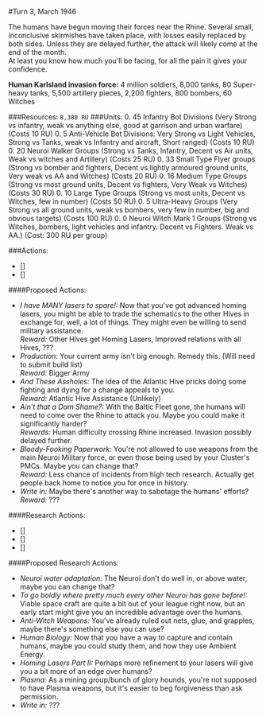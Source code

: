 #Turn 3, March 1946

The humans have begun moving their forces near the Rhine. Several small, inconclusive skirmishes have taken place, with losses easily replaced by both sides. Unless they are delayed further, the attack will likely come at the end of the month.  
At least you know how much you'll be facing, for all the pain it gives your confidence.

**Human Karlsland invasion force:** 4 million soldiers, 8,000 tanks, 80 Super-heavy tanks, 5,500 artillery pieces, 2,200 fighters, 800 bombers, 60 Witches

###Resources: `8,380 RU`
###Units:
0. 45 Infantry Bot Divisions (Very Strong vs infantry, weak vs anything else, good at garrison and urban warfare) (Costs 10 RU)
0. 5 Anti-Vehicle Bot Divisions: Very Strong vs Light Vehicles, Strong vs Tanks, weak vs Infantry and aircraft, Short ranged) (Costs 10 RU)
0. 20 Neuroi Walker Groups (Strong vs Tanks, Infantry, Decent vs Air units, Weak vs witches and Artillery) (Costs 25 RU)
0. 33 Small Type Flyer groups (Strong vs bomber and fighters, Decent vs lightly armoured ground units, Very weak vs AA and Witches) (Costs 20 RU)
0. 16 Medium Type Groups (Strong vs most ground units, Decent vs fighters, Very Weak vs Witches) (Costs 30 RU)
0. 10 Large Type Groups (Strong vs most units, Decent vs Witches, few in number) (Costs 50 RU)
0. 5 Ultra-Heavy Groups (Very Strong vs all ground units, weak vs bombers, very few in number, big and obvious targets) (Costs 100 RU)
0. 0 Neuroi Witch Mark 1 Groups (Strong vs Witches, bombers, light vehicles and infantry. Decent vs Fighters. Weak vs AA.) (Cost: 300 RU per group)

###Actions:
- []
- []

####Proposed Actions:
- *I have MANY lasers to spare!:* Now that you've got advanced homing lasers, you might be able to trade the schematics to the other Hives in exchange for, well, a lot of things. They might even be willing to send military assistance.  
*Reward:* Other Hives get Homing Lasers, Improved relations with all Hives, ???
- *Production:* Your current army isn't big enough. Remedy this. (Will need to submit build list)  
*Reward:* Bigger Army
- *And These Assholes:* The idea of the Atlantic Hive pricks doing some fighting and dying for a change appeals to you.  
*Reward:* Atlantic Hive Assistance (Unlikely)
- *Ain't that a Dam Shame?:* With the Baltic Fleet gone, the humans will need to come over the Rhine to attack you. Maybe you could make it significantly harder?  
*Rewards:* Human difficulty crossing Rhine increased. Invasion possibly delayed further.
- *Bloody-Fooking Paperwork:* You're not allowed to use weapons from the main Neuroi Military force, or even those being used by your Cluster's PMCs. Maybe you can change that?  
*Reward:* Less chance of incidents from high tech research. Actually get people back home to notice you for once in history.
- *Write in:* Maybe there's another way to sabotage the humans' efforts?  
*Reward:* ???


####Research Actions:
- []
- []
- []

####Proposed Research Actions:
- *Neuroi water adaptation:* The Neuroi don't do well in, or above water, maybe you can change that?
- *To go boldly where pretty much every other Neuroi has gone before!:* Viable space craft are quite a bit out of your league right now, but an early start might give you an incredible advantage over the humans.
- *Anti-Witch Weapons:* You've already ruled out nets, glue, and grapples, maybe there's something else you can use?
- *Human Biology:* Now that you have a way to capture and contain humans, maybe you could study them, and how they use Ambient Energy.
- *Homing Lasers Part II:* Perhaps more refinement to your lasers will give you a bit more of an edge over humans?
- *Plasma:* As a mining group/bunch of glory hounds, you're not supposed to have Plasma weapons, but it's easier to beg forgiveness than ask permission.
- *Write in:* ???
